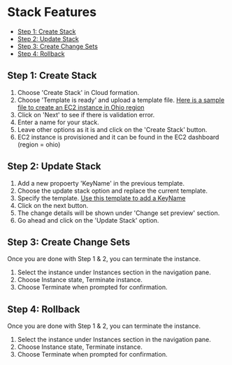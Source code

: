 # Stack Features
- [Step 1: Create Stack](#createstack)
- [Step 2: Update Stack](#updatestack)
- [Step 3: Create Change Sets](#createchange)
- [Step 4: Rollback](#rollback)

## <a name="createstack">Step 1: Create Stack</a>
1. Choose 'Create Stack' in Cloud formation.
2. Choose 'Template is ready' and upload a template file. [Here is a sample file to create an EC2 instance in Ohio region](../CloudFormation/Resources/stack1.yaml)
3. Click on 'Next' to see if there is validation error.
4. Enter a name for your stack.
5. Leave other options as it is and click on the 'Create Stack' button.
6. EC2 instance is provisioned and it can be found in the EC2 dashboard (region = ohio)

## <a name="updatestack">Step 2: Update Stack</a>
1. Add a new propoerty 'KeyName' in the previous template.
2. Choose the update stack option and replace the current template. 
3. Specify the template. [Use this template to add a KeyName](../CloudFormation/Resources/stack1-Add-KeyName.yaml)
4. Click on the next button.
5. The change details will be shown under 'Change set preview' section.
6. Go ahead and click on the 'Update Stack' option.

## <a name="createchange">Step 3: Create Change Sets</a>
Once you are done with Step 1 & 2, you can terminate the instance.
1. Select the instance under Instances section in the navigation pane.
2. Choose Instance state, Terminate instance.
3. Choose Terminate when prompted for confirmation.

## <a name="rollback">Step 4: Rollback</a>
Once you are done with Step 1 & 2, you can terminate the instance.
1. Select the instance under Instances section in the navigation pane.
2. Choose Instance state, Terminate instance.
3. Choose Terminate when prompted for confirmation.




